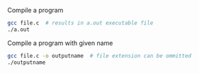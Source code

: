 Compile a program
```bash
gcc file.c  # results in a.out executable file
./a.out
```
Compile a program with given name
```bash
gcc file.c -o outputname  # file extension can be ommitted
./outputname
```